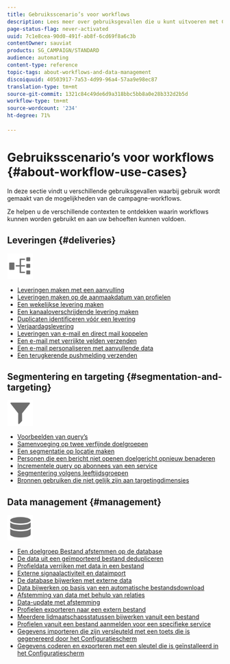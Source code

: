 ```yaml
---
title: Gebruiksscenario’s voor workflows
description: Lees meer over gebruiksgevallen die u kunt uitvoeren met Campaign Standard-workflows.
page-status-flag: never-activated
uuid: 7c1e8cea-90d0-491f-ab8f-6cd69f8a6c3b
contentOwner: sauviat
products: SG_CAMPAIGN/STANDARD
audience: automating
content-type: reference
topic-tags: about-workflows-and-data-management
discoiquuid: 40503917-7a53-4d99-96a4-57aa9e98ec87
translation-type: tm+mt
source-git-commit: 1321c84c49de6d9a318bbc5bb8a0e28b332d2b5d
workflow-type: tm+mt
source-wordcount: '234'
ht-degree: 71%

---
```



# Gebruiksscenario’s voor workflows {#about-workflow-use-cases}

In deze sectie vindt u verschillende gebruiksgevallen waarbij gebruik wordt gemaakt van de mogelijkheden van de campagne-workflows.

Ze helpen u de verschillende contexten te ontdekken waarin workflows kunnen worden gebruikt en aan uw behoeften kunnen voldoen.

## Leveringen {#deliveries}

<img src="assets/do-not-localize/icon_workflows.svg" width="60px">

* [Leveringen maken met een aanvulling](../../automating/using/workflow-created-query-with-complement.md)
* [Leveringen maken op de aanmaakdatum van profielen](../../automating/using/workflow-creation-date-query.md)
* [Een wekelijkse levering maken](../../automating/using/workflow-weekly-offer.md)
* [Een kanaaloverschrijdende levering maken](../../automating/using/workflow-cross-channel-delivery.md)
* [Duplicaten identificeren vóór een levering](../../automating/using/identifying-duplicated-before-delivery.md)
* [Verjaardagslevering](../../automating/using/birthday-delivery.md)
* [Leveringen van e-mail en direct mail koppelen](../../automating/using/coupling-email-direct-mail.md)
* [Een e-mail met verrijkte velden verzenden](../../automating/using/sending-email-enriched-fields.md)
* [Een e-mail personaliseren met aanvullende data](../../automating/using/personalizing-email-with-additional-data.md)
* [Een terugkerende pushmelding verzenden](../../automating/using/recurring-push-notifications.md)

## Segmentering en targeting {#segmentation-and-targeting}

<img src="assets/do-not-localize/icon_filter.svg" width="60px">

* [Voorbeelden van query’s](../../automating/using/query-samples.md)
* [Samenvoeging op twee verfijnde doelgroepen](../../automating/using/union-on-two-refined-audiences.md)
* [Een segmentatie op locatie maken](../../automating/using/workflow-segmentation-location.md)
* [Personen die een bericht niet openen doelgericht opnieuw benaderen](../../automating/using/workflow-cross-channel-retargeting.md)
* [Incrementele query op abonnees van een service](../../automating/using/incremental-query-on-subscribers.md)
* [Segmentering volgens leeftijdsgroepen](../../automating/using/segmentation-age-groups.md)
* [Bronnen gebruiken die niet gelijk zijn aan targetingdimensies](../../automating/using/using-resources-different-from-targeting-dimensions.md)

## Data management {#management}

<img src="assets/do-not-localize/icon_manage.svg" width="60px">

* [Een doelgroep Bestand afstemmen op de database](../../automating/using/reconcile-file-audience-with-database.md)
* [De data uit een geïmporteerd bestand dedupliceren](../../automating/using/deduplicating-data-imported-file.md)
* [Profieldata verrijken met data in een bestand](../../automating/using/enriching-profile-data-file.md)
* [Externe signaalactiviteit en dataimport](../../automating/using/external-signal-data-import.md)
* [De database bijwerken met externe data](../../automating/using/update-database-file.md)
* [Data bijwerken op basis van een automatische bestandsdownload](../../automating/using/update-data-automatic-download.md)
* [Afstemming van data met behulp van relaties](../../automating/using/reconciliation-using-relations.md)
* [Data-update met afstemming](../../automating/using/data-update-reconciliation.md)
* [Profielen exporteren naar een extern bestand](../../automating/using/exporting-profiles-in-file.md)
* [Meerdere lidmaatschapsstatussen bijwerken vanuit een bestand](../../automating/using/updating-subscriptions-from-file.md)
* [Profielen vanuit een bestand aanmelden voor een specifieke service](../../automating/using/subscribing-profiles-from-file.md)
* [Gegevens importeren die zijn versleuteld met een toets die is gegenereerd door het Configuratiescherm](../../automating/using/managing-encrypted-data.md#use-case-gpg-decrypt)
* [Gegevens coderen en exporteren met een sleutel die is geïnstalleerd in het Configuratiescherm](../../automating/using/managing-encrypted-data.md#use-case-gpg-encrypt)

